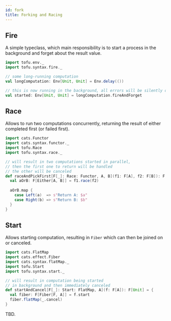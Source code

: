 ```yaml
---
id: fork
title: Forking and Racing
---
```




## Fire
A simple typeclass, which main responsibility is to start a process in the background and forget about the result value.
```scala
import tofu.env._
import tofu.syntax.fire._

// some long-running computation
val longComputation: Env[Unit, Unit] = Env.delay(())

// this is now running in the background, all errors will be silently discarded
val started: Env[Unit, Unit] = longComputation.fireAndForget
``` 

## Race
Allows to run two computations concurrently, returning the result of either completed first (or failed first).
```scala
import cats.Functor
import cats.syntax.functor._
import tofu.Race
import tofu.syntax.race._

// will result in two computations started in parallel, 
// then the first one to return will be handled
// the other will be canceled 
def raceAndPickFirst[F[_]: Race: Functor, A, B](f1: F[A], f2: F[B]): F[String] = {
  val aOrB: F[Either[A, B]] = f1.race(f2)
  
  aOrB.map {
    case Left(a)  => s"Return A: $a"
    case Right(b) => s"Return B: $b"
  }
}
``` 

## Start
Allows starting computation, resulting in `Fiber` which can then be joined on or canceled.
```scala
import cats.FlatMap
import cats.effect.Fiber
import cats.syntax.flatMap._
import tofu.Start
import tofu.syntax.start._

// will result in computation being started 
// in background and then immediately canceled
def startAndCancel[F[_]: Start: FlatMap, A](f: F[A]): F[Unit] = {
  val fiber: F[Fiber[F, A]] = f.start
  fiber.flatMap(_.cancel)
}
```

TBD.